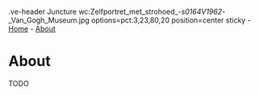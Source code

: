 .ve-header Juncture wc:Zelfportret_met_strohoed_-_s0164V1962_-_Van_Gogh_Museum.jpg options=pct:3,23,80,20 position=center sticky
    - [Home](/)
    - [About](/about)

# About

TODO